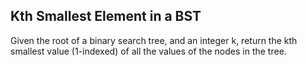 ## Kth Smallest Element in a BST
Given the root of a binary search tree, and an integer k, return the kth smallest value (1-indexed) of all the values of the nodes in the tree.
